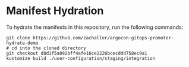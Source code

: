 # Manifest Hydration

To hydrate the manifests in this repository, run the following commands:

```shell
git clone https://github.com/zachaller/argocon-gitops-promoter-hydrate-demo
# cd into the cloned directory
git checkout d8d1f5a092bff4afe16ce2226bcecddd758ec9a1
kustomize build ./user-configuration/staging/integration
```
